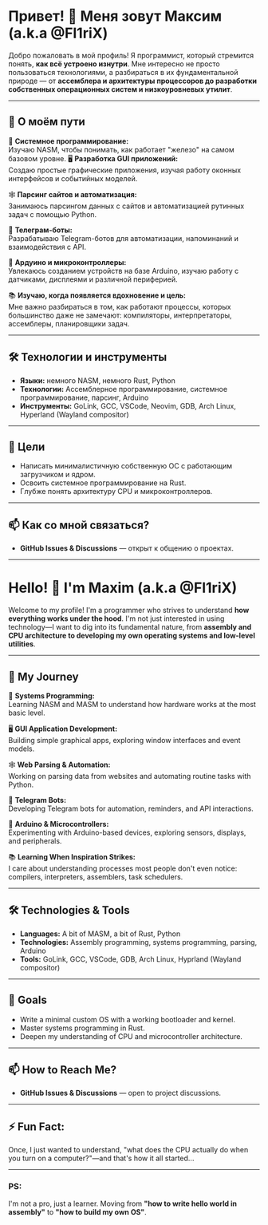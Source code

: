 
# Привет! 👋 Меня зовут Максим (a.k.a @Fl1riX)

Добро пожаловать в мой профиль! Я программист, который стремится понять, **как всё устроено изнутри**. Мне интересно не просто пользоваться технологиями, а разбираться в их фундаментальной природе — от **ассемблера и архитектуры процессоров до разработки собственных операционных систем и низкоуровневых утилит**.

---

## 🚀 О моём пути

🔧 **Системное программирование:**  
Изучаю NASM, чтобы понимать, как работает "железо" на самом базовом уровне.
🖥 **Разработка GUI приложений:**  
Создаю простые графические приложения, изучая работу оконных интерфейсов и событийных моделей.

🕸 **Парсинг сайтов и автоматизация:**  
Занимаюсь парсингом данных с сайтов и автоматизацией рутинных задач с помощью Python.

🤖 **Телеграм-боты:**  
Разрабатываю Telegram-ботов для автоматизации, напоминаний и взаимодействия с API.

🔌 **Ардуино и микроконтроллеры:**  
Увлекаюсь созданием устройств на базе Arduino, изучаю работу с датчиками, дисплеями и различной периферией.

📚 **Изучаю, когда появляется вдохновение и цель:**  
Мне важно разбираться в том, как работают процессы, которых большинство даже не замечают: компиляторы, интерпретаторы, ассемблеры, планировщики задач.

---

## 🛠️ Технологии и инструменты

- **Языки:** немного NASM, немного Rust, Python
- **Технологии:** Ассемблерное программирование, системное программирование, парсинг, Arduino
- **Инструменты:** GoLink, GCC, VSCode, Neovim, GDB, Arch Linux, Hyperland (Wayland compositor)

---

## 🎯 Цели

- Написать минималистичную собственную ОС с работающим загрузчиком и ядром.
- Освоить системное программирование на Rust.
- Глубже понять архитектуру CPU и микроконтроллеров.

---

## 📫 Как со мной связаться?

- **GitHub Issues & Discussions** — открыт к общению о проектах.

---

# Hello! 👋 I'm Maxim (a.k.a @Fl1riX)  

Welcome to my profile! I'm a programmer who strives to understand **how everything works under the hood**. I'm not just interested in using technology—I want to dig into its fundamental nature, from **assembly and CPU architecture to developing my own operating systems and low-level utilities**.  

---  

## 🚀 My Journey  

🔧 **Systems Programming:**  
Learning NASM and MASM to understand how hardware works at the most basic level.  

🖥 **GUI Application Development:**  
Building simple graphical apps, exploring window interfaces and event models.  

🕸 **Web Parsing & Automation:**  
Working on parsing data from websites and automating routine tasks with Python.  

🤖 **Telegram Bots:**  
Developing Telegram bots for automation, reminders, and API interactions.  

🔌 **Arduino & Microcontrollers:**  
Experimenting with Arduino-based devices, exploring sensors, displays, and peripherals.  

📚 **Learning When Inspiration Strikes:**  
I care about understanding processes most people don't even notice: compilers, interpreters, assemblers, task schedulers.  

---  

## 🛠️ Technologies & Tools  

- **Languages:** A bit of MASM, a bit of Rust, Python  
- **Technologies:** Assembly programming, systems programming, parsing, Arduino  
- **Tools:** GoLink, GCC, VSCode, GDB, Arch Linux, Hyprland (Wayland compositor)  

---  

## 🎯 Goals  

- Write a minimal custom OS with a working bootloader and kernel.  
- Master systems programming in Rust.  
- Deepen my understanding of CPU and microcontroller architecture.  

---  

## 📫 How to Reach Me?  

- **GitHub Issues & Discussions** — open to project discussions.  

---  

## ⚡ Fun Fact:  
Once, I just wanted to understand, "what does the CPU actually do when you turn on a computer?"—and that's how it all started...  

---  

### PS:  
I'm not a pro, just a learner. Moving from **"how to write hello world in assembly"** to **"how to build my own OS"**.
